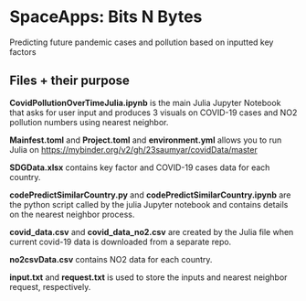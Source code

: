 # SpaceApps: Bits N Bytes
Predicting future pandemic cases and pollution based on inputted key factors

## Files + their purpose

**CovidPollutionOverTimeJulia.ipynb** is the main Julia Jupyter Notebook that asks for user input and produces 3 visuals on COVID-19 cases and NO2 pollution numbers using nearest neighbor.

**Mainfest.toml** and **Project.toml** and **environment.yml** allows you to run Julia on https://mybinder.org/v2/gh/23saumyar/covidData/master 

**SDGData.xlsx** contains key factor and COVID-19 cases data for each country.

**codePredictSimilarCountry.py** and **codePredictSimilarCountry.ipynb** are the python script called by the julia Jupyter notebook and contains details on the nearest neighbor process.

**covid_data.csv** and **covid_data_no2.csv** are created by the Julia file when current covid-19 data is downloaded from a separate repo.

**no2csvData.csv** contains NO2 data for each country.

**input.txt** and **request.txt** is used to store the inputs and nearest neighbor request, respectively.

